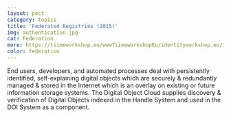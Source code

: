 ```yaml
---
layout: post
category: topics
title: 'Federated Registries (2015)'
img: authentication.jpg
cat: Federation
more: https://tiimeworkshop.eu/wwwTiimeworkshopEu/identityworkshop.eu/17-proceedings-2015.html
color: federation
---
```


End users, developers, and automated processes deal with persistently identified, self-explaining digital objects which are securely & redundantly managed & stored in the Internet which is an overlay on existing or future information storage systems.
The Digital Object Cloud supplies discovery & verification of Digital Objects indexed in the Handle System and used in the DOI System as a component.